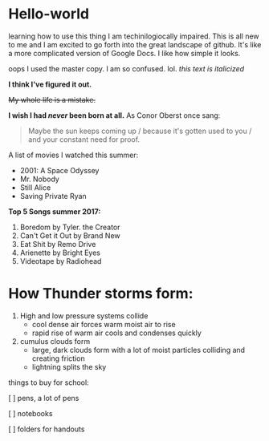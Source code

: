 # Hello-world
learning how to use this thing
I am techinilogiocally impaired.  This is all new to me and I am excited to go forth into the great landscape of github.  It's like a more complicated version of Google Docs.  I like how simple it looks.


oops I used the master copy.  I am so confused. lol.
*this text is italicized* 


**I think I've figured it out.**


~~My whole life is a mistake.~~


**I wish I had _never_ been born at all.**
As Conor Oberst once sang: 
>Maybe the sun keeps coming up / because it's gotten used to you / and your constant need for proof.


A list of movies I watched this summer:
- 2001: A Space Odyssey
- Mr. Nobody
- Still Alice
- Saving Private Ryan


**Top 5 Songs summer 2017:**
1. Boredom by Tyler. the Creator
2. Can't Get it Out by Brand New
3. Eat Shit by Remo Drive
4. Arienette by Bright Eyes
5. Videotape by Radiohead


# How Thunder storms form:
1. High and low pressure systems collide
    - cool dense air forces warm moist air to rise
    - rapid rise of warm air cools and condenses quickly
2. cumulus clouds form
    - large, dark clouds form with a lot of moist particles colliding and creating friction
    - lightning splits the sky 
    

things to buy for school:

[ ] pens, a lot of pens

[ ] notebooks

[ ] folders for handouts
    
